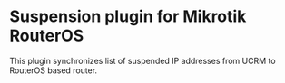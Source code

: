 # Suspension plugin for Mikrotik RouterOS
This plugin synchronizes list of suspended IP addresses from UCRM to RouterOS based router. 
